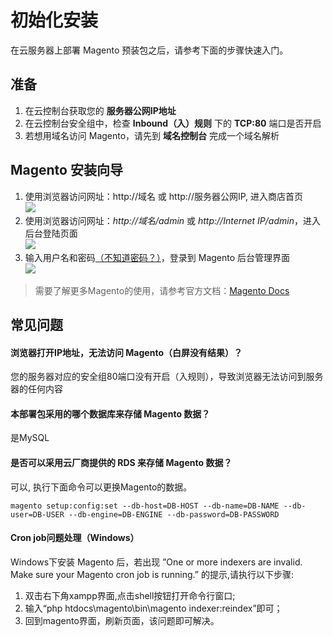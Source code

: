 # 初始化安装

在云服务器上部署 Magento 预装包之后，请参考下面的步骤快速入门。

## 准备

1. 在云控制台获取您的 **服务器公网IP地址** 
2. 在云控制台安全组中，检查 **Inbound（入）规则** 下的 **TCP:80** 端口是否开启
3. 若想用域名访问 Magento，请先到 **域名控制台** 完成一个域名解析

## Magento 安装向导

1. 使用浏览器访问网址：http://域名 或 http://服务器公网IP, 进入商店首页  
    ![](http://libs.websoft9.com/Websoft9/DocsPicture/zh/magento/magento-mall-websoft9.png)
2. 使用浏览器访问网址：*http://域名/admin* 或 *http://Internet IP/admin*，进入后台登陆页面  
    ![](http://libs.websoft9.com/Websoft9/DocsPicture/zh/magento/magento-login-websoft9.png)
3. 输入用户名和密码[（不知道密码？）](/zh/stack-accounts.md)，登录到 Magento 后台管理界面  
    ![](http://libs.websoft9.com/Websoft9/DocsPicture/zh/magento/magento-backend-websoft9.png)

> 需要了解更多Magento的使用，请参考官方文档：[Magento Docs](https://magento.com/resources/technical)

## 常见问题

#### 浏览器打开IP地址，无法访问 Magento（白屏没有结果）？

您的服务器对应的安全组80端口没有开启（入规则），导致浏览器无法访问到服务器的任何内容

#### 本部署包采用的哪个数据库来存储 Magento 数据？

是MySQL

#### 是否可以采用云厂商提供的 RDS 来存储 Magento 数据？

可以, 执行下面命令可以更换Magento的数据。

```
magento setup:config:set --db-host=DB-HOST --db-name=DB-NAME --db-user=DB-USER --db-engine=DB-ENGINE --db-password=DB-PASSWORD
```

#### Cron job问题处理（Windows）

Windows下安装 Magento 后，若出现 ”One or more indexers are invalid. Make sure your Magento cron job is running.” 的提示,请执行以下步骤:

1. 双击右下角xampp界面,点击shell按钮打开命令行窗口;
2. 输入“php htdocs\magento\bin\magento indexer:reindex”即可；
3. 回到magento界面，刷新页面，该问题即可解决。